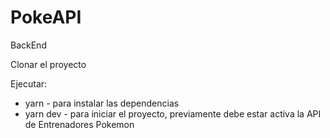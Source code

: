 # PokeAPI
BackEnd

Clonar el proyecto

Ejecutar:  

  - yarn  - para instalar las dependencias
  - yarn dev - para iniciar el proyecto, previamente debe estar activa la API de Entrenadores Pokemon
